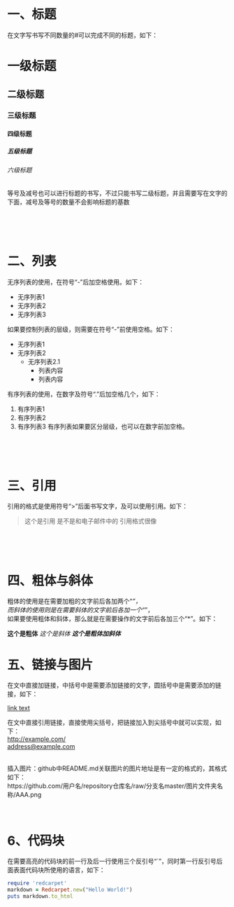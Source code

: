 # 一、标题
在文字写书写不同数量的#可以完成不同的标题，如下：

# 一级标题
## 二级标题
### 三级标题
#### 四级标题
##### 五级标题
###### 六级标题

等号及减号也可以进行标题的书写，不过只能书写二级标题，并且需要写在文字的下面，减号及等号的数量不会影响标题的基数


<br>
<br>
<br>


# 二、列表
无序列表的使用，在符号“-”后加空格使用。如下：

- 无序列表1
- 无序列表2
- 无序列表3

如果要控制列表的层级，则需要在符号“-”前使用空格。如下：

- 无序列表1
- 无序列表2
  - 无序列表2.1
     - 列表内容
     - 列表内容

 

有序列表的使用，在数字及符号“.”后加空格几个，如下：

1. 有序列表1
2. 有序列表2
3. 有序列表3
有序列表如果要区分层级，也可以在数字前加空格。

<br>
<br>
<br>


# 三、引用
引用的格式是使用符号“>”后面书写文字，及可以使用引用。如下：

>这个是引用
> 是不是和电子邮件中的
> 引用格式很像

<br>
<br>
<br>

# 四、粗体与斜体
粗体的使用是在需要加粗的文字前后各加两个“*”，<br>
而斜体的使用则是在需要斜体的文字前后各加一个“*”，<br>
如果要使用粗体和斜体，那么就是在需要操作的文字前后各加三个“*”。如下：

**这个是粗体**
*这个是斜体*
***这个是粗体加斜体***

# 五、链接与图片
在文中直接加链接，中括号中是需要添加链接的文字，圆括号中是需要添加的链接，如下：

[link text](http://example.com/ "optional title")


在文中直接引用链接，直接使用尖括号，把链接加入到尖括号中就可以实现，如下：<br>
<http://example.com/> <br> <address@example.com><br>

<br>
插入图片：github中README.md关联图片的图片地址是有一定的格式的，其格式如下：<br>
https://github.com/用户名/repository仓库名/raw/分支名master/图片文件夹名称/AAA.png<br>
<br><br>


# 6、代码块
在需要高亮的代码块的前一行及后一行使用三个反引号“`”，同时第一行反引号后面表面代码块所使用的语言，如下：

```ruby
require 'redcarpet'
markdown = Redcarpet.new("Hello World!")
puts markdown.to_html
```



